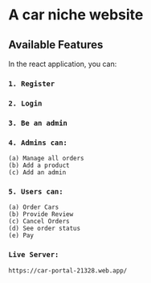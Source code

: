 # A car niche website



## Available Features

In the react application, you can:

### `1. Register`

### `2. Login`

### `3. Be an admin`

### `4. Admins can:`

	(a) Manage all orders
	(b) Add a product
	(c) Add an admin

### `5. Users can:`

	(a) Order Cars
	(b) Provide Review
	(c) Cancel Orders
	(d) See order status
	(e) Pay

### `Live Server: `
	https://car-portal-21328.web.app/
